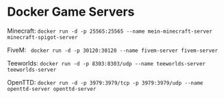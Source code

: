 # Docker Game Servers
Minecraft: ```docker run -d -p 25565:25565 --name mein-minecraft-server minecraft-spigot-server ``` 

FiveM: ``` docker run -d -p 30120:30120 --name fivem-server fivem-server```

Teeworlds: ```docker run -d -p 8303:8303/udp --name teeworlds-server teeworlds-server ```

OpenTTD: ```docker run -d -p 3979:3979/tcp -p 3979:3979/udp --name openttd-server openttd-server ```
